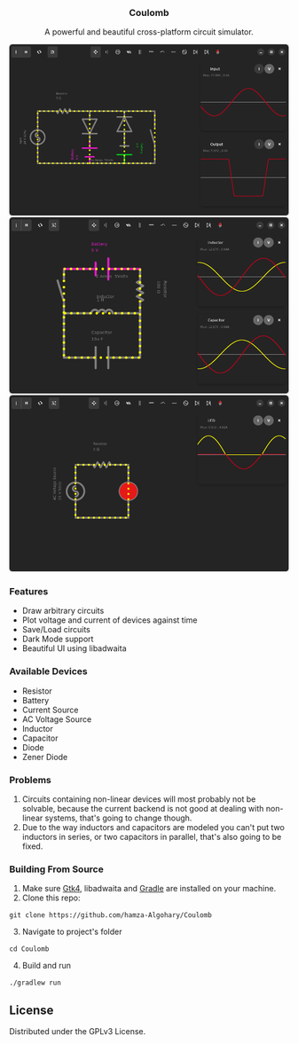<a id="readme-top"></a>

<br />
<div align="center">
  <!--<a href="https://github.com/othneildrew/Best-README-Template">
    <img src="images/logo.png" alt="Logo" width="80" height="80">
  </a>-->

  <h3 align="center">Coulomb</h3>
  <p align="center">
    A powerful and beautiful cross-platform circuit simulator.
    <br />
  </p>
</div>

![](screenshots/double-clipper.png)
![](screenshots/rlc.png)
![](screenshots/led.png)

### Features
- Draw arbitrary circuits
- Plot voltage and current of devices against time
- Save/Load circuits
- Dark Mode support
- Beautiful UI using libadwaita

### Available Devices
- Resistor
- Battery
- Current Source
- AC Voltage Source
- Inductor
- Capacitor
- Diode
- Zener Diode

### Problems
1. Circuits containing non-linear devices will most probably not be solvable, because the current backend is not good at dealing with non-linear systems, that's going to change though.
2. Due to the way inductors and capacitors are modeled you can't put two inductors in series, or two capacitors in parallel, that's also going to be fixed.
### Building From Source
1. Make sure [Gtk4](https://www.gtk.org/docs/installations/),  libadwaita and [Gradle](https://gradle.org/install/) are installed on your machine.
2. Clone this repo:
```
git clone https://github.com/hamza-Algohary/Coulomb
```
3. Navigate to project's folder
```
cd Coulomb
```
4. Build and run
```
./gradlew run
```

## License
Distributed under the GPLv3 License.

<!--## Acknowledgments-->
